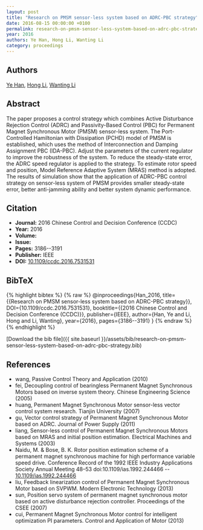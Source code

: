 ```yaml
---
layout: post
title: "Research on PMSM sensor-less system based on ADRC-PBC strategy"
date: 2016-08-15 00:00:00 +0100
permalink: research-on-pmsm-sensor-less-system-based-on-adrc-pbc-strategy
year: 2016
authors: Ye Han, Hong Li, Wanting Li
category: proceedings
---
```

 
## Authors
[Ye Han](authors/ye-han), [Hong Li](authors/hong-li), [Wanting Li](authors/wanting-li)
 
## Abstract
The paper proposes a control strategy which combines Active Disturbance Rejection Control (ADRC) and Passivity-Based Control (PBC) for Permanent Magnet Synchronous Motor (PMSM) sensor-less system. The Port-Controlled Hamiltonian with Dissipation (PCHD) model of PMSM is established, which uses the method of Interconnection and Damping Assignment PBC (IDA-PBC). Adjust the parameters of the current regulator to improve the robustness of the system. To reduce the steady-state error, the ADRC speed regulator is applied to the strategy. To estimate rotor speed and position, Model Reference Adaptive System (MRAS) method is adopted. The results of simulation show that the application of ADRC-PBC control strategy on sensor-less system of PMSM provides smaller steady-state error, better anti-jamming ability and better system dynamic performance.
 
## Citation
- **Journal:** 2016 Chinese Control and Decision Conference (CCDC)
- **Year:** 2016
- **Volume:** 
- **Issue:** 
- **Pages:** 3186--3191
- **Publisher:** IEEE
- **DOI:** [10.1109/ccdc.2016.7531531](https://doi.org/10.1109/ccdc.2016.7531531)
 
## BibTeX
{% highlight bibtex %}
{% raw %}
@inproceedings{Han_2016,
  title={{Research on PMSM sensor-less system based on ADRC-PBC strategy}},
  DOI={10.1109/ccdc.2016.7531531},
  booktitle={{2016 Chinese Control and Decision Conference (CCDC)}},
  publisher={IEEE},
  author={Han, Ye and Li, Hong and Li, Wanting},
  year={2016},
  pages={3186--3191}
}
{% endraw %}
{% endhighlight %}
 
[Download the bib file]({{ site.baseurl }}/assets/bib/research-on-pmsm-sensor-less-system-based-on-adrc-pbc-strategy.bib)
 
## References
- wang, Passive Control Theory and Application (2010)
- fei, Decoupling control of bearingless Permanent Magnet Synchronous Motors based on inverse system theory. Chinese Engineering Science (2005)
- huang, Permanent Magnet Synchronous Motor sensor-less vector control system research. Tianjin University (2007)
- gu, Vector control strategy of Permanent Magnet Synchronous Motor based on ADRC. Journal of Power Supply (2011)
- liang, Sensor-less control of Permanent Magnet Synchronous Motors based on MRAS and initial position estimation. Electrical Machines and Systems (2003)
- Naidu, M. & Bose, B. K. Rotor position estimation scheme of a permanent magnet synchronous machine for high performance variable speed drive. Conference Record of the 1992 IEEE Industry Applications Society Annual Meeting 48–53 doi:10.1109/ias.1992.244466 -- [10.1109/ias.1992.244466](https://doi.org/10.1109/ias.1992.244466)
- liu, Feedback linearization control of Permanent Magnet Synchronous Motor based on SVPWM. Modern Electronic Technology (2013)
- sun, Position servo system of permanent magnet synchronous motor based on active disturbance rejection controller. Proceedings of the CSEE (2007)
- cui, Permanent Magnet Synchronous Motor control for intelligent optimization PI parameters. Control and Application of Motor (2013)

